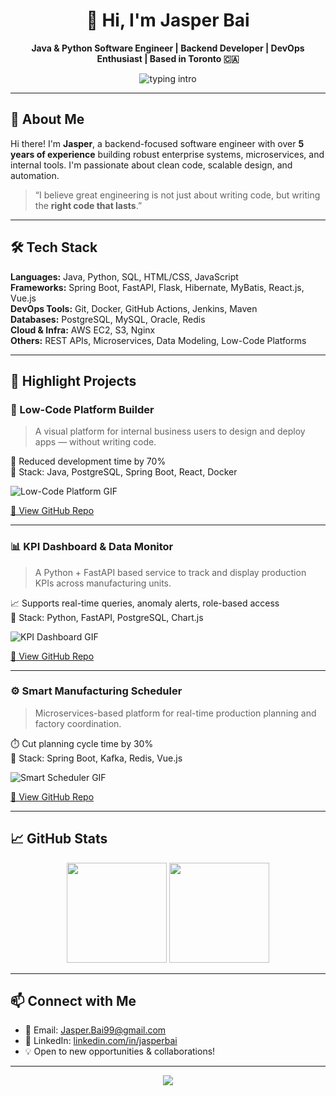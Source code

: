 <h1 align="center">👋 Hi, I'm Jasper Bai</h1>

<p align="center">
  <b>Java & Python Software Engineer | Backend Developer | DevOps Enthusiast | Based in Toronto 🇨🇦</b>  
</p>

<p align="center">
  <img src="https://readme-typing-svg.demolab.com?font=Fira+Code&pause=800&color=30C9F7&center=true&vCenter=true&multiline=true&width=600&height=60&lines=5%2B+Years+Software+Engineering+Experience;Building+Enterprise+Systems+%7C+Low-Code+Platforms;Data-driven+Backends+%7C+Microservices+%7C+Cloud+Deployment" alt="typing intro" />
</p>

---

## 🧠 About Me

Hi there! I'm **Jasper**, a backend-focused software engineer with over **5 years of experience** building robust enterprise systems, microservices, and internal tools. I'm passionate about clean code, scalable design, and automation.

> “I believe great engineering is not just about writing code, but writing the **right code that lasts**.”

---

## 🛠 Tech Stack

**Languages:** Java, Python, SQL, HTML/CSS, JavaScript  
**Frameworks:** Spring Boot, FastAPI, Flask, Hibernate, MyBatis, React.js, Vue.js  
**DevOps Tools:** Git, Docker, GitHub Actions, Jenkins, Maven  
**Databases:** PostgreSQL, MySQL, Oracle, Redis  
**Cloud & Infra:** AWS EC2, S3, Nginx  
**Others:** REST APIs, Microservices, Data Modeling, Low-Code Platforms

---

## 🚀 Highlight Projects

### 🔧 Low-Code Platform Builder
> A visual platform for internal business users to design and deploy apps — without writing code.

🎯 Reduced development time by 70%  
🧱 Stack: Java, PostgreSQL, Spring Boot, React, Docker  

![Low-Code Platform GIF](https://user-images.githubusercontent.com/placeholder/lowcode-demo.gif)  

[🔗 View GitHub Repo](https://github.com/JasperBai/low-code-platform)

---

### 📊 KPI Dashboard & Data Monitor
> A Python + FastAPI based service to track and display production KPIs across manufacturing units.

📈 Supports real-time queries, anomaly alerts, role-based access  
🧱 Stack: Python, FastAPI, PostgreSQL, Chart.js  

![KPI Dashboard GIF](https://user-images.githubusercontent.com/placeholder/kpi-demo.gif)  

[🔗 View GitHub Repo](https://github.com/JasperBai/kpi-dashboard)

---

### ⚙️ Smart Manufacturing Scheduler
> Microservices-based platform for real-time production planning and factory coordination.

⏱️ Cut planning cycle time by 30%  
🧱 Stack: Spring Boot, Kafka, Redis, Vue.js  

![Smart Scheduler GIF](https://user-images.githubusercontent.com/placeholder/smart-scheduler.gif)

[🔗 View GitHub Repo](https://github.com/JasperBai/smart-manufacturing-scheduler)

---

## 📈 GitHub Stats

<p align="center">
  <img src="https://github-readme-stats.vercel.app/api?username=JasperBai&show_icons=true&theme=tokyonight&hide=issues&count_private=true" height="160"/>
  <img src="https://github-readme-stats.vercel.app/api/top-langs/?username=JasperBai&layout=compact&theme=tokyonight" height="160"/>
</p>

---

## 📫 Connect with Me

- 📧 Email: [Jasper.Bai99@gmail.com](mailto:Jasper.Bai99@gmail.com)  
- 💼 LinkedIn: [linkedin.com/in/jasperbai](https://linkedin.com/in/jasperbai)  
- 💡 Open to new opportunities & collaborations!

---

<p align="center">
  <img src="https://komarev.com/ghpvc/?username=JasperBai&label=Profile+Views&color=0e75b6&style=flat" />
</p>
